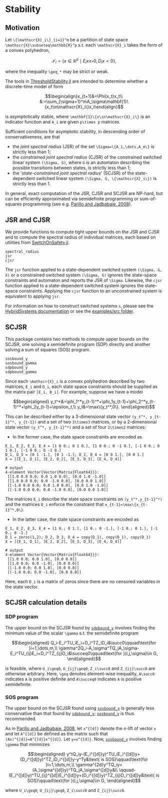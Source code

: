 # Stability

## Motivation
Let ``\{\mathscr{X}_i\}_{i=1}^m`` be a partition of state space ``\mathscr{X}\subseteq\mathbb{R}^p`` s.t. each ``\mathscr{X}_i`` takes the form of a convex polyhedron,
```math
\mathscr{X}_i=\{x\in\mathbb{R}^p\mid E_ix\geq_* 0, D_ix=0\},
```
where the inequality ``\geq_*`` may be strict or weak.

The tools in [ThresholdStability.jl](https://github.com/samwycherley/ThresholdStability.jl) are intended to determine whether a discrete-time model of form
```math
\begin{align}x_{t+1}&=\Phi(x_t)x_t\\
&:=\sum_{\sigma=1}^mA_\sigma\mathbf{1}\{x_t\in\mathscr{X}_i\}x_t\end{align}
```
is asymptotically stable, where ``\mathbf{1}\{x\in\mathscr{X}_i\}`` is an indicator function and ``A_i`` are given ``p\times p`` matrices.

Sufficient conditions for asymptotic stability, in descending order of conservativeness, are that
- the _joint spectral radius_ (JSR) of the set ``\Sigma=\{A_1,\dots,A_m\}`` is strictly less than 1;
- the _constrained joint spectral radius_ (CJSR) of the constrained switched linear system ``(\Sigma, G)``, where ``G`` is an automaton describing the possible transitions between states, is strictly less than 1;
- the '_state-constrained joint spectral radius_' (SCJSR) of the state-dependent switched linear system ``(\Sigma, G, \{\mathscr{X}_i\})`` is strictly less than 1.

In general, exact computation of the JSR, CJSR and SCJSR are NP-hard, but can be efficiently approximated via semidefinite programming or sum-of-squares programming (see e.g. [Parillo and Jadbabaie, 2008](https://arxiv.org/abs/0712.2887)).

## JSR and CJSR
We provide functions to compute tight upper bounds on the JSR and CJSR and to compute the spectral radius of individual matrices, each based on utilities from [SwitchOnSafety.jl](https://github.com/blegat/SwitchOnSafety.jl).
```@docs
spectral_radius
jsr
cjsr
```

The `jsr` function applied to a state-dependent switched system `(\Sigma, G, X)` or a constrained switched system `(\Sigma, G)` ignores the state-space constraints and automaton and reports the JSR of `\Sigma`. Likewise, the `cjsr` function applied to a state-dependent switched system ignores the state-space constraints. Applying the `cjsr` function to an unconstrained system is equivalent to applying `jsr`.

For information on how to construct switched systems `s`, please see the [HybridSystems documentation](https://blegat.github.io/HybridSystems.jl/stable/lib/methods/#Switched-Systems-1) or see the [examples/src folder](https://github.com/samwycherley/ThresholdStability.jl/tree/master/examples/src).

## SCJSR
This package contains two methods to compute upper bounds on the SCJSR, one solving a semidefinite program (SDP) directly and another solving a sum of squares (SOS) program.

```@docs
sosbound_γ
sosbound_gamma
sdpbound_γ
sdpbound_gamma
```

Since each ``\mathscr{X}_i`` is a convex polyhedron described by two matrices, `E_i` and `D_i`, each state space constraints should be supplied as the matrix pair `[E_i, D_i]`. For example, suppose we have a model
```math
begin{aligned}
y_t^*&=\phi_1^*y_{t-1}^*+\phi_1y_{t-1}+\phi_2^*y_{t-1}^*+\phi_2y_{t-1}+\epsilon_t,\\
y_t&=\max\{y_t^*,0\}.
\end{aligned}
```
This can be described either by a 3-dimensional state vector ``(y_t^*, y_{t-1}^*, y_{t-1})`` and a set of two ``3\times3`` matrices, or by a 2-dimensional state vector ``(y_t^*, y_{t-1}^*)`` and a set of four ``2\times2`` matrices:
- In the former case, the state space constraints are encoded as
```jldoctest
E_1, E_2, E_3, E_4 = [1 0 0.; 0 1 0.], [1 0 0.; 0 -1 0.], [-1 0 0.; 0 1 0.], [-1 0 0.; 0 -1 0.]
D_1, D_3 = [0 1 -1.], [0 1 -1.]; D_2, D_4 = [0 0 1.], [0 0 1.]
X = [[E_1, D_1], [E_2, D_2], [E_3, D_3], [E_4, D_4]]

# output
4-element Vector{Vector{Matrix{Float64}}}:
 [[1.0 0.0 0.0; 0.0 1.0 0.0], [0.0 1.0 -1.0]]
 [[1.0 0.0 0.0; 0.0 -1.0 0.0], [0.0 0.0 1.0]]
 [[-1.0 0.0 0.0; 0.0 1.0 0.0], [0.0 1.0 -1.0]]
 [[-1.0 0.0 0.0; 0.0 -1.0 0.0], [0.0 0.0 1.0]]
```
The matrices `E_i` describe the state space constraints on ``(y_t^*,y_{t-1}^*)`` and the matrices `D_i` enforce the constraint that ``x_{t-1}=\max\{x_{t-1}^*,0\}``.
- In the latter case, the state space constraints are encoded as
```jldoctest
E_1, E_2, E_3, E_4 = [1 0.; 0 1.], [1 0.; 0 -1.], [-1 0.; 0 1.], [-1 0.; 0 -1.]
D_1 = zeros(1,2); D_2, D_3, D_4 = copy(D_1), copy(D_1), copy(D_1)
X = [[E_1, D_1], [E_2, D_2], [E_3, D_3], [E_4, D_4]]

# output
4-element Vector{Vector{Matrix{Float64}}}:
 [[1.0 0.0; 0.0 1.0], [0.0 0.0]]
 [[1.0 0.0; 0.0 -1.0], [0.0 0.0]]
 [[-1.0 0.0; 0.0 1.0], [0.0 0.0]]
 [[-1.0 0.0; 0.0 -1.0], [0.0 0.0]]
```
Here, each `D_i` is a matrix of zeros since there are no censored variables in the state vector.

## SCJSR calculation details
### SDP program
The upper bound on the SCJSR found by [`sdpbound_γ`](@ref) involves finding the minimum value of the scalar ``\gamma`` s.t. the semidefinite program
```math
\begin{aligned}
Q_i-E_i^TU_iE_i+D_i^TZ_iD_i&\succ0\qquad\text{for }i=1,\dots,m,\\
\gamma^2Q_i-A_\sigma^TQ_jA_\sigma-E_i^TU_{ij}E_i+D_i^TZ_{ij}D_i&\succeq0\qquad\text{for }(i,j,\sigma)\in G,
\end{aligned}
```
is feasible, where ``U_i\geq0``, ``U_{ij}\geq0``, ``Z_i\succ0`` and ``Z_{ij}\succ0`` are otherwise arbitrary. Here, ``\geq`` denotes element-wise inequality, ``A\succ0`` indicates ``A`` is positive definite and ``A\succeq0`` indicates ``A`` is positive semidefinite.

### SOS program
The upper bound on the SCJSR found using [`sosbound_γ`](@ref) is generally less conservative than that found by [`sdpbound_γ`](@ref); [`sosbound_γ`](@ref) is thus recommended.

As in [Parillo and Jadbabaie, 2008](https://arxiv.org/abs/0712.2887), let ``x^{[d]}`` denote the ``d``-lift of vector ``x`` and let ``A^{[d]}`` be defined as the matrix such that ``(Ax)^{[d]}=A^{[d]}x^{[d]}``. Let ``y=x^{[d]}``. Now, [`sosbound_γ`](@ref) involves finding ``\gamma`` that minimizes
```math
\begin{aligned}
y^tQ_iy-(E_i^{[d]}y)^TU_iE_i^{[d]}y+(D_i^{[d]}y)^TZ_iD_i^{[d]}y-y^Ty&\text{ is SOS}\qquad\text{for }i=1,\dots,m,\\
\gamma^{2d}y^TQ_iy=(A_\sigma^{[d]}y)^TQ_jA_\sigma^{[d]}y&\\
\qquad-(E_i^{[d]}y)^TU_{ij}^{[d]}E_i^{[d]}y+(D_i^{[d]}y)^TZ_{ij}D_i^{[d]}y&\text{ is SOS}\qquad\text{for }(i,j,\sigma)\in G,
\end{aligned}
```
where ``U_i\geq0``, ``U_{ij}\geq0``, ``Z_i\succ0`` and ``Z_{ij}\succ0``.
